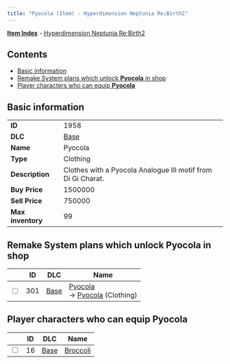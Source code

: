 ```yaml
---
title: "Pyocola (Item) - Hyperdimension Neptunia Re;Birth2"
---
```


[**Item Index**](/neptunia/rb2/item/index.html) - [Hyperdimension Neptunia Re;Birth2](/neptunia/rb2)

## Contents

- [Basic information](#basic-information)
- [Remake System plans which unlock **Pyocola** in shop](#remake-system-plans-which-unlock-pyocola-in-shop)
- [Player characters who can equip **Pyocola**](#player-characters-who-can-equip-pyocola)

## Basic information

|   |   |
| -- | -- |
| **ID** | 1958 |
| **DLC** | [Base](/neptunia/rb2/dlc/0-base.html) |
| **Name** | Pyocola |
| **Type** | Clothing |
| **Description** | Clothes with a Pyocola Analogue III motif from Di Gi Charat. |
| **Buy Price** | 1500000 |
| **Sell Price** | 750000 |
| **Max inventory** | 99 |

## Remake System plans which unlock **Pyocola** in shop

|    | ID | DLC | Name |
| -- | -- | --- | ---- |
| <input type="checkbox" id="rb2-remake-0-301" class="trackbox" /> | 301 | [Base](/neptunia/rb2/dlc/0-base.html) | [Pyocola](/neptunia/rb2/remake/0-301-pyocola.html)<br />→ [Pyocola](/neptunia/rb2/item/0-1958-pyocola.html) (Clothing) |

## Player characters who can equip **Pyocola**

|    | ID | DLC | Name |
| -- | -- | --- | ---- |
| <input type="checkbox" id="rb2-player-0-16" class="trackbox" /> | 16 | [Base](/neptunia/rb2/dlc/0-base.html) | [Broccoli](/neptunia/rb2/player/0-16-broccoli.html) |